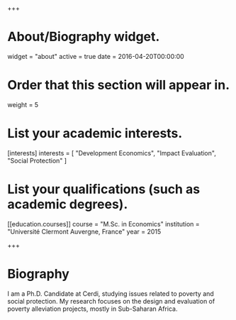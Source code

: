 +++
# About/Biography widget.
widget = "about"
active = true
date = 2016-04-20T00:00:00

# Order that this section will appear in.
weight = 5

# List your academic interests.
[interests]
  interests = [
    "Development Economics",
    "Impact Evaluation",
    "Social Protection"
  ]

# List your qualifications (such as academic degrees).
[[education.courses]]
  course = "M.Sc. in Economics"
  institution = "Université Clermont Auvergne, France"
  year = 2015
 
+++

# Biography

I am a Ph.D. Candidate at Cerdi, studying issues related to poverty and social protection. My research focuses on the design and evaluation of poverty alleviation projects, mostly in Sub-Saharan Africa.

